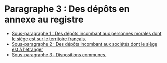 # Paragraphe 3 : Des dépôts en annexe au registre

- [Sous-paragraphe 1 : Des dépôts incombant aux personnes morales dont le siège est sur le territoire français.](sous-paragraphe-1)
- [Sous-paragraphe 2 : Des dépôts incombant aux sociétés dont le siège est à l'étranger](sous-paragraphe-2)
- [Sous-paragraphe 3 : Dispositions communes.](sous-paragraphe-3)
